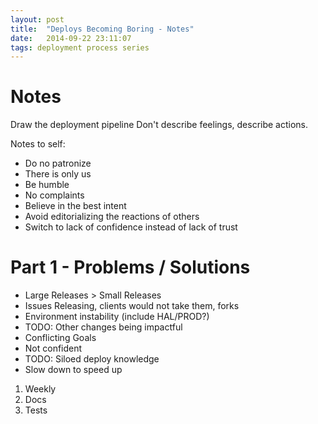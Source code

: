 ```yaml
---
layout: post
title:  "Deploys Becoming Boring - Notes"
date:   2014-09-22 23:11:07
tags: deployment process series
---
```


Notes
=======================================

Draw the deployment pipeline
Don't describe feelings, describe actions.

Notes to self:

* Do no patronize
* There is only us
* Be humble
* No complaints
* Believe in the best intent
* Avoid editorializing the reactions of others
* Switch to lack of confidence instead of lack of trust

# Part 1 - Problems / Solutions

* Large Releases > Small Releases
* Issues Releasing, clients would not take them, forks
* Environment instability (include HAL/PROD?)
* TODO: Other changes being impactful
* Conflicting Goals
* Not confident
* TODO: Siloed deploy knowledge
* Slow down to speed up

1. Weekly
2. Docs
3. Tests
